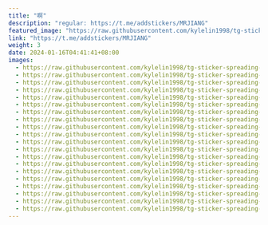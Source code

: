 ```yaml
---
title: "啊"
description: "regular: https://t.me/addstickers/MRJIANG"
featured_image: "https://raw.githubusercontent.com/kylelin1998/tg-sticker-spreading-worldwide-images/main/img/413b3147-dae9-4126-ba6b-087fca353f7c.jpg"
link: "https://t.me/addstickers/MRJIANG"
weight: 3
date: 2024-01-16T04:41:41+08:00
images:
  - https://raw.githubusercontent.com/kylelin1998/tg-sticker-spreading-worldwide-images/main/img/413b3147-dae9-4126-ba6b-087fca353f7c.jpg
  - https://raw.githubusercontent.com/kylelin1998/tg-sticker-spreading-worldwide-images/main/img/7893840d-0cc0-43b6-8214-c0c136681812.jpg
  - https://raw.githubusercontent.com/kylelin1998/tg-sticker-spreading-worldwide-images/main/img/77e66f0b-a556-4575-8121-8bb1a67f5d83.jpg
  - https://raw.githubusercontent.com/kylelin1998/tg-sticker-spreading-worldwide-images/main/img/d47db558-2135-472d-8cd6-4ca8ff7a17a6.jpg
  - https://raw.githubusercontent.com/kylelin1998/tg-sticker-spreading-worldwide-images/main/img/7ded5ad6-1ebf-43a1-825d-f6df3003cccb.jpg
  - https://raw.githubusercontent.com/kylelin1998/tg-sticker-spreading-worldwide-images/main/img/9b336358-a4ac-469b-9861-728545236c7a.jpg
  - https://raw.githubusercontent.com/kylelin1998/tg-sticker-spreading-worldwide-images/main/img/a6f9852c-77cd-4a16-b055-e0413d91b24a.jpg
  - https://raw.githubusercontent.com/kylelin1998/tg-sticker-spreading-worldwide-images/main/img/818a83dc-1b5f-4b62-993e-84f7363bcb05.jpg
  - https://raw.githubusercontent.com/kylelin1998/tg-sticker-spreading-worldwide-images/main/img/a23cb4bb-e0da-4d88-a8b5-bfc116f2c14b.jpg
  - https://raw.githubusercontent.com/kylelin1998/tg-sticker-spreading-worldwide-images/main/img/39e5d8f7-a392-4025-8375-a04bde70e3c9.jpg
  - https://raw.githubusercontent.com/kylelin1998/tg-sticker-spreading-worldwide-images/main/img/d4bec94f-dae8-4cea-91bf-d6084f8cd7ad.jpg
  - https://raw.githubusercontent.com/kylelin1998/tg-sticker-spreading-worldwide-images/main/img/05372514-49ec-45e1-956c-18e8ae4e7ec5.jpg
  - https://raw.githubusercontent.com/kylelin1998/tg-sticker-spreading-worldwide-images/main/img/db225f8e-40ae-4279-9e2e-d6baa56a65c0.jpg
  - https://raw.githubusercontent.com/kylelin1998/tg-sticker-spreading-worldwide-images/main/img/ebc8582c-a332-4f1a-a1b8-f6f57c66b25d.jpg
  - https://raw.githubusercontent.com/kylelin1998/tg-sticker-spreading-worldwide-images/main/img/7b94d021-7951-4678-965d-0e04a1f13a74.jpg
  - https://raw.githubusercontent.com/kylelin1998/tg-sticker-spreading-worldwide-images/main/img/8711fab8-5ae5-4f1d-ba96-41f797936855.jpg
  - https://raw.githubusercontent.com/kylelin1998/tg-sticker-spreading-worldwide-images/main/img/02bb2cc4-b436-4e94-9952-8111ba1fa889.jpg
  - https://raw.githubusercontent.com/kylelin1998/tg-sticker-spreading-worldwide-images/main/img/74c5c25c-d03e-4dc5-89dd-9586eea8f426.jpg
  - https://raw.githubusercontent.com/kylelin1998/tg-sticker-spreading-worldwide-images/main/img/2d4aeab4-60af-48ff-b4d8-14ec008ac93f.jpg
  - https://raw.githubusercontent.com/kylelin1998/tg-sticker-spreading-worldwide-images/main/img/814c6a4f-b488-43d4-9f28-62e6e22bf51e.jpg
---
```

